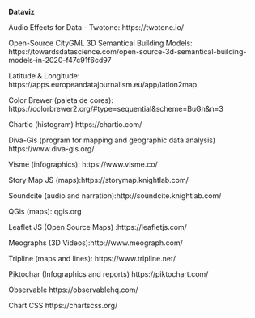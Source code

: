 <p> <b> Dataviz </b></p>
<p> Audio Effects for Data - Twotone: https://twotone.io/
<p> Open-Source CityGML 3D Semantical Building Models:  https://towardsdatascience.com/open-source-3d-semantical-building-models-in-2020-f47c91f6cd97
<p> Latitude & Longitude: https://apps.europeandatajournalism.eu/app/latlon2map
<p> Color Brewer (paleta de cores): https://colorbrewer2.org/#type=sequential&scheme=BuGn&n=3
<p> Chartio (histogram)  https://chartio.com/
<p> Diva-Gis (program for mapping and geographic data analysis) https://www.diva-gis.org/
<p> Visme (infographics): https://www.visme.co/
<p> Story Map JS (maps):https://storymap.knightlab.com/
<p> Soundcite (audio and narration):http://soundcite.knightlab.com/
<p> QGis (maps): qgis.org
<p> Leaflet JS (Open Source Maps) :https://leafletjs.com/
<p> Meographs (3D Videos):http://www.meograph.com/
<p> Tripline (maps and lines): https://www.tripline.net/
<p> Piktochar (Infographics and reports)   https://piktochart.com/
<p> Observable https://observablehq.com/
<p> Chart CSS https://chartscss.org/
